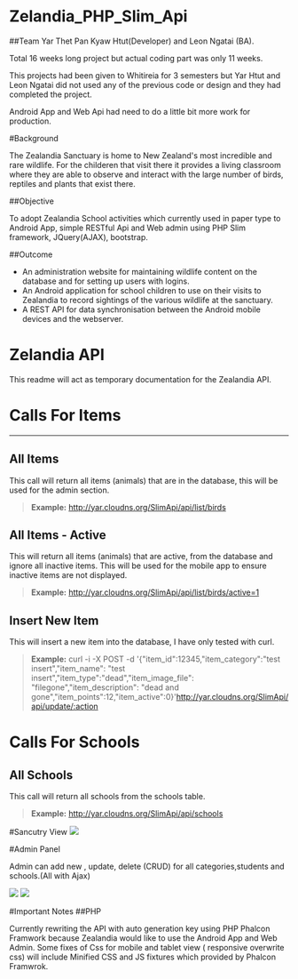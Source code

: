 # Zelandia_PHP_Slim_Api

##Team
Yar Thet Pan Kyaw Htut(Developer) and Leon Ngatai (BA).

Total 16 weeks long project but actual coding part was only 11 weeks.

This projects had been given to Whitireia for 3 semesters but Yar Htut and Leon Ngatai did not used any of the previous code or design and they had completed the project.

Android App and Web Api had need to do a little bit more work for production.

#Background


The Zealandia Sanctuary is home to New Zealand's most incredible and rare wildlife. For the childeren that visit there it provides a living classroom where they are able to observe and interact with the large number of birds, reptiles and plants that exist there.

##Objective

To adopt Zealandia School activities which currently used in paper type to Android App, simple RESTful Api and Web admin using PHP Slim framework, JQuery(AJAX), bootstrap.

##Outcome
-  An administration website for maintaining wildlife content on the database and for setting up users with logins.​
-  An Android application for school children to use on their visits to Zealandia to record sightings of the various wildlife at the sanctuary.​
-   A REST API for data synchronisation between the Android mobile devices and the webserver.

Zelandia API
===================
This readme will act as temporary documentation for the Zealandia API.

 Calls For Items
===================

----------


All Items
---------

This call will return all items (animals) that are in the database, this will be used for the admin section. 

> **Example:** http://yar.cloudns.org/SlimApi/api/list/birds


All Items - Active
---------
 
This will return all items (animals) that are active, from the database and ignore all inactive items. This will be used for the mobile app to ensure inactive items are not displayed.

> **Example:** http://yar.cloudns.org/SlimApi/api/list/birds/active=1

Insert New Item
---------

This will insert a new item into the database, I have only tested with curl.

> **Example:** curl -i -X POST -d '{"item_id":12345,"item_category":"test insert","item_name": "test insert","item_type":"dead","item_image_file": "filegone","item_description": "dead and gone","item_points":12,"item_active":0}'http://yar.cloudns.org/SlimApi/api/update/:action

 Calls For Schools
===================


All Schools
---------

This call will return all schools from the schools table.

> **Example:** http://yar.cloudns.org/SlimApi/api/schools




#Sancutry View 
<img src="http://imgur.com/IIZ8XSn.png">

#Admin Panel

Admin can add new , update, delete (CRUD) for all categories,students and schools.(All with Ajax)

<img src="http://i.imgur.com/yGBPSAx.png">

<img src="http://i.imgur.com/qRQ3z3P.png">


#Important Notes
##PHP

Currently rewriting the API with auto generation key using PHP Phalcon Framwork because Zealandia would like to use the Android App and Web Admin.
Some fixes of Css for mobile and tablet view ( responsive overwrite css)
will include Minified CSS and JS fixtures which provided by Phalcon Framwrok.


